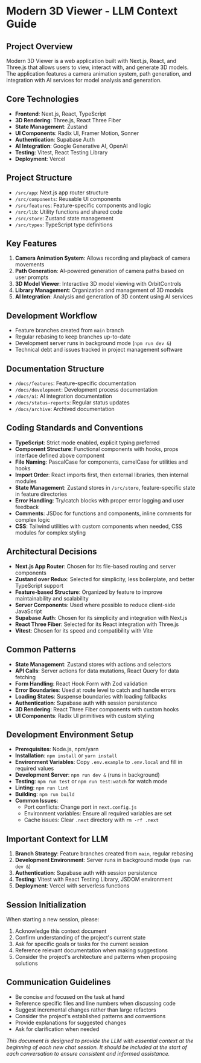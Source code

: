 # Modern 3D Viewer - LLM Context Guide

## Project Overview
Modern 3D Viewer is a web application built with Next.js, React, and Three.js that allows users to view, interact with, and generate 3D models. The application features a camera animation system, path generation, and integration with AI services for model analysis and generation.

## Core Technologies
- **Frontend**: Next.js, React, TypeScript
- **3D Rendering**: Three.js, React Three Fiber
- **State Management**: Zustand
- **UI Components**: Radix UI, Framer Motion, Sonner
- **Authentication**: Supabase Auth
- **AI Integration**: Google Generative AI, OpenAI
- **Testing**: Vitest, React Testing Library
- **Deployment**: Vercel

## Project Structure
- `/src/app`: Next.js app router structure
- `/src/components`: Reusable UI components
- `/src/features`: Feature-specific components and logic
- `/src/lib`: Utility functions and shared code
- `/src/store`: Zustand state management
- `/src/types`: TypeScript type definitions

## Key Features
1. **Camera Animation System**: Allows recording and playback of camera movements
2. **Path Generation**: AI-powered generation of camera paths based on user prompts
3. **3D Model Viewer**: Interactive 3D model viewing with OrbitControls
4. **Library Management**: Organization and management of 3D models
5. **AI Integration**: Analysis and generation of 3D content using AI services

## Development Workflow
- Feature branches created from `main` branch
- Regular rebasing to keep branches up-to-date
- Development server runs in background mode (`npm run dev &`)
- Technical debt and issues tracked in project management software

## Documentation Structure
- `/docs/features`: Feature-specific documentation
- `/docs/development`: Development process documentation
- `/docs/ai`: AI integration documentation
- `/docs/status-reports`: Regular status updates
- `/docs/archive`: Archived documentation

## Coding Standards and Conventions
- **TypeScript**: Strict mode enabled, explicit typing preferred
- **Component Structure**: Functional components with hooks, props interface defined above component
- **File Naming**: PascalCase for components, camelCase for utilities and hooks
- **Import Order**: React imports first, then external libraries, then internal modules
- **State Management**: Zustand stores in `/src/store`, feature-specific state in feature directories
- **Error Handling**: Try/catch blocks with proper error logging and user feedback
- **Comments**: JSDoc for functions and components, inline comments for complex logic
- **CSS**: Tailwind utilities with custom components when needed, CSS modules for complex styling

## Architectural Decisions
- **Next.js App Router**: Chosen for its file-based routing and server components
- **Zustand over Redux**: Selected for simplicity, less boilerplate, and better TypeScript support
- **Feature-based Structure**: Organized by feature to improve maintainability and scalability
- **Server Components**: Used where possible to reduce client-side JavaScript
- **Supabase Auth**: Chosen for its simplicity and integration with Next.js
- **React Three Fiber**: Selected for its React integration with Three.js
- **Vitest**: Chosen for its speed and compatibility with Vite

## Common Patterns
- **State Management**: Zustand stores with actions and selectors
- **API Calls**: Server actions for data mutations, React Query for data fetching
- **Form Handling**: React Hook Form with Zod validation
- **Error Boundaries**: Used at route level to catch and handle errors
- **Loading States**: Suspense boundaries with loading fallbacks
- **Authentication**: Supabase auth with session persistence
- **3D Rendering**: React Three Fiber components with custom hooks
- **UI Components**: Radix UI primitives with custom styling

## Development Environment Setup
- **Prerequisites**: Node.js, npm/yarn
- **Installation**: `npm install` or `yarn install`
- **Environment Variables**: Copy `.env.example` to `.env.local` and fill in required values
- **Development Server**: `npm run dev &` (runs in background)
- **Testing**: `npm run test` or `npm run test:watch` for watch mode
- **Linting**: `npm run lint`
- **Building**: `npm run build`
- **Common Issues**: 
  - Port conflicts: Change port in `next.config.js`
  - Environment variables: Ensure all required variables are set
  - Cache issues: Clear `.next` directory with `rm -rf .next`

## Important Context for LLM
1. **Branch Strategy**: Feature branches created from `main`, regular rebasing
2. **Development Environment**: Server runs in background mode (`npm run dev &`)
3. **Authentication**: Supabase auth with session persistence
4. **Testing**: Vitest with React Testing Library, JSDOM environment
5. **Deployment**: Vercel with serverless functions

## Session Initialization
When starting a new session, please:
1. Acknowledge this context document
2. Confirm understanding of the project's current state
3. Ask for specific goals or tasks for the current session
4. Reference relevant documentation when making suggestions
5. Consider the project's architecture and patterns when proposing solutions

## Communication Guidelines
- Be concise and focused on the task at hand
- Reference specific files and line numbers when discussing code
- Suggest incremental changes rather than large refactors
- Consider the project's established patterns and conventions
- Provide explanations for suggested changes
- Ask for clarification when needed

*This document is designed to provide the LLM with essential context at the beginning of each new chat session. It should be included at the start of each conversation to ensure consistent and informed assistance.* 
